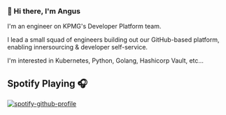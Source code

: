 ### 👋 Hi there, I'm Angus 

I'm an engineer on KPMG's Developer Platform team.

I lead a small squad of engineers building out our GitHub-based platform, enabling innersourcing & developer self-service.

I'm interested in Kubernetes, Python, Golang, Hashicorp Vault, etc...

## Spotify Playing 🎧

[![spotify-github-profile](https://spotify-github-profile.vercel.app/api/view?uid=115665173&cover_image=true&theme=novatorem&show_offline=false&background_color=121212&interchange=false&bar_color=53b14f&bar_color_cover=true)](https://github.com/kittinan/spotify-github-profile)



<!--
**angusjellis/angusjellis** is a ✨ _special_ ✨ repository because its `README.md` (this file) appears on your GitHub profile.

Here are some ideas to get you started:

- 🔭 I’m currently working on ...
- 🌱 I’m currently learning ...
- 👯 I’m looking to collaborate on ...
- 🤔 I’m looking for help with ...
- 💬 Ask me about ...
- 📫 How to reach me: ...
- 😄 Pronouns: ...
- ⚡ Fun fact: ...
-->
